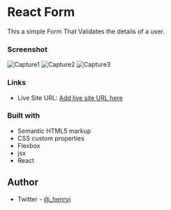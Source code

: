 # React Form

This a simple Form That Validates the details of a user.

### Screenshot

![Capture1](https://user-images.githubusercontent.com/74037448/181591862-d02e3841-2960-4c28-b70f-8a08a25770a3.JPG)
![Capture2](https://user-images.githubusercontent.com/74037448/181591844-d20fd42d-7610-4a7c-882a-2f73e54ae460.JPG)
![Capture3](https://user-images.githubusercontent.com/74037448/181591857-5e211cef-9fac-4f6e-b0ad-bc7844317567.JPG)



### Links

- Live Site URL: [Add live site URL here](https://your-live-site-url.com)

### Built with

- Semantic HTML5 markup
- CSS custom properties
- Flexbox
- jsx
- React

## Author

- Twitter - [@_henryi](https://www.twitter.com/_henryi)
